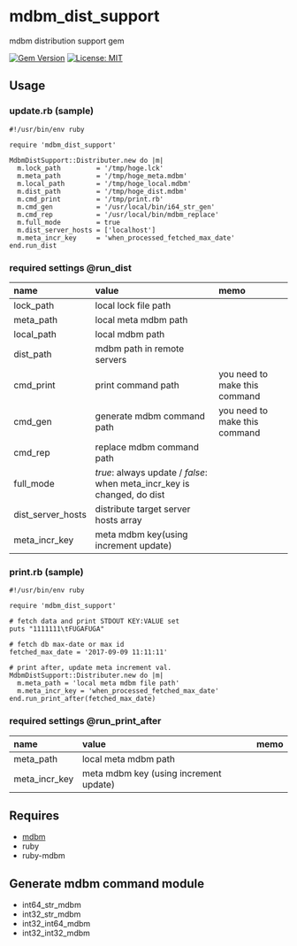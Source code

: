 # mdbm_dist_support
mdbm distribution support gem

[![Gem Version](https://badge.fury.io/rb/mdbm_dist_support.svg)](https://badge.fury.io/rb/mdbm_dist_support)
[![License: MIT](https://img.shields.io/badge/License-MIT-yellow.svg)](https://opensource.org/licenses/MIT)

## Usage

### update.rb (sample)
```
#!/usr/bin/env ruby

require 'mdbm_dist_support'

MdbmDistSupport::Distributer.new do |m|
  m.lock_path         = '/tmp/hoge.lck'
  m.meta_path         = '/tmp/hoge_meta.mdbm'
  m.local_path        = '/tmp/hoge_local.mdbm'
  m.dist_path         = '/tmp/hoge_dist.mdbm'
  m.cmd_print         = '/tmp/print.rb'
  m.cmd_gen           = '/usr/local/bin/i64_str_gen'
  m.cmd_rep           = '/usr/local/bin/mdbm_replace'
  m.full_mode         = true
  m.dist_server_hosts = ['localhost']
  m.meta_incr_key     = 'when_processed_fetched_max_date'
end.run_dist
```
### required settings @run_dist
|name|value|memo|
|:-----------|:------------|:------------|
|lock_path|local lock file path||
|meta_path|local meta mdbm path||
|local_path|local mdbm path||
|dist_path|mdbm path in remote servers||
|cmd_print|print command path|you need to make this command|
|cmd_gen|generate mdbm command path|you need to make this command|
|cmd_rep|replace mdbm command path||https://github.com/yahoo/mdbm/blob/master/gendoc/mdbm_replace.rst|
|full_mode|_true_: always update / _false_: when meta_incr_key is changed, do dist||
|dist_server_hosts|distribute target server hosts array||
|meta_incr_key|meta mdbm key(using increment update)||

### print.rb (sample)
```
#!/usr/bin/env ruby

require 'mdbm_dist_support'

# fetch data and print STDOUT KEY:VALUE set
puts "1111111\tFUGAFUGA"

# fetch db max-date or max id
fetched_max_date = '2017-09-09 11:11:11'

# print after, update meta increment val.
MdbmDistSupport::Distributer.new do |m|
  m.meta_path = 'local meta mdbm file path'
  m.meta_incr_key = 'when_processed_fetched_max_date'
end.run_print_after(fetched_max_date)
```
### required settings @run_print_after
|name|value|memo|
|:-----------|:------------|:------------|
|meta_path|local meta mdbm path||
|meta_incr_key|meta mdbm key (using increment update)||

## Requires
* [mdbm](https://github.com/yahoo/mdbm)
* ruby
* ruby-mdbm

## Generate mdbm command module
* int64_str_mdbm
* int32_str_mdbm
* int32_int64_mdbm
* int32_int32_mdbm
